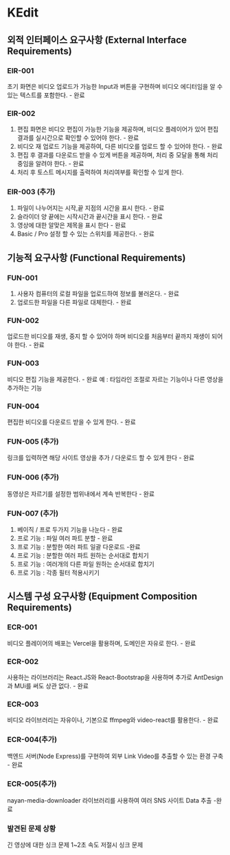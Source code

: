 # KEdit

## 외적 인터페이스 요구사항 (External Interface Requirements)

### EIR-001

초기 화면은 비디오 업로드가 가능한 Input과 버튼을 구현하며 비디오 에디터임을 알 수 있는 텍스트를 포함한다. - 완료

### EIR-002

1. 편집 화면은 비디오 편집이 가능한 기능을 제공하며, 비디오 플레이어가 있어 편집 결과를 실시간으로 확인할 수 있어야 한다. - 완료
2. 비디오 재 업로드 기능을 제공하여, 다른 비디오를 업로드 할 수 있어야 한다. - 완료
3. 편집 후 결과를 다운로드 받을 수 있게 버튼을 제공하며, 처리 중 모달을 통해 처리중임을 알려야 한다. - 완료
4. 처리 후 토스트 메시지를 출력하여 처리여부를 확인할 수 있게 한다.

### EIR-003 (추가)

1. 파일이 나누어지는 시작,끝 지점의 시간을 표시 한다. - 완료
2. 슬라이더 양 끝에는 시작시간과 끝시간을 표시 한다. - 완료
3. 영상에 대한 알맞은 제목을 표시 한다 - 완료
4. Basic / Pro 설정 할 수 있는 스위치를 제공한다. - 완료

## 기능적 요구사항 (Functional Requirements)

### FUN-001

1. 사용자 컴퓨터의 로컬 파일을 업로드하여 정보를 불러온다. - 완료
2. 업로드한 파일을 다른 파일로 대체한다. - 완료

### FUN-002

업로드한 비디오를 재생, 중지 할 수 있어야 하며 비디오를 처음부터 끝까지 재생이 되어야 한다. - 완료

### FUN-003

비디오 편집 기능을 제공한다. - 완료
예 : 타임라인 조절로 자르는 기능이나 다른 영상을 추가하는 기능

### FUN-004

편집한 비디오를 다운로드 받을 수 있게 한다. - 완료

### FUN-005 (추가)

링크를 입력하면 해당 사이트 영상을 추가 / 다운로드 할 수 있게 한다 - 완료

### FUN-006 (추가)

동영상은 자르기를 설정한 범위내에서 계속 반복한다 - 완료

### FUN-007 (추가)

1. 베이직 / 프로 두가지 기능을 나눈다 - 완료
2. 프로 기능 : 파일 여러 파트 분할 - 완료
3. 프로 기능 : 분할한 여러 파트 일괄 다운로드 -완료
4. 프로 기능 : 분할한 여러 파트 원하는 순서대로 합치기
5. 프로 기능 : 여러개의 다른 파일 원하는 순서대로 합치기
6. 프로 기능 : 각종 필터 적용시키기

## 시스템 구성 요구사항 (Equipment Composition Requirements)

### ECR-001

비디오 플레이어의 배포는 Vercel을 활용하며, 도메인은 자유로 한다. - 완료

### ECR-002

사용하는 라이브러리는 React.JS와 React-Bootstrap을 사용하며 추가로 AntDesign과 MUi를 써도 상관 없다. - 완료

### ECR-003

비디오 라이브러리는 자유이나, 기본으로 ffmpeg와 video-react를 활용한다. - 완료

### ECR-004(추가)

백엔드 서버(Node Express)를 구현하여 외부 Link Video를 추출할 수 있는 환경 구축 - 완료

### ECR-005(추가)

nayan-media-downloader 라이브러리를 사용하여 여러 SNS 사이트 Data 추출 -완료

### 발견된 문제 상황

긴 영상에 대한 싱크 문제 1~2초
속도 저절시 싱크 문제
